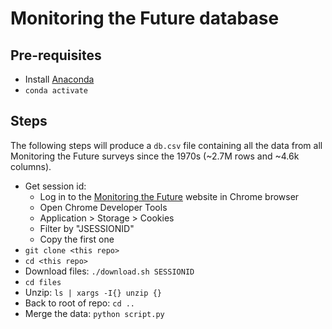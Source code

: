 # Monitoring the Future database

## Pre-requisites

* Install [Anaconda](https://www.anaconda.com/products/distribution)
* `conda activate`

## Steps

The following steps will produce a `db.csv` file containing all the data from all Monitoring the Future surveys since the 1970s (~2.7M rows and ~4.6k columns).

* Get session id: 
    * Log in to the [Monitoring the Future](https://www.icpsr.umich.edu/web/NAHDAP/series/35) website in Chrome browser
    * Open Chrome Developer Tools 
    * Application > Storage > Cookies
    * Filter by "JSESSIONID"
    * Copy the first one
* `git clone <this repo>`
* `cd <this repo>`
* Download files: `./download.sh SESSIONID`
* `cd files`
* Unzip: `ls | xargs -I{} unzip {}`
* Back to root of repo: `cd ..`
* Merge the data: `python script.py`